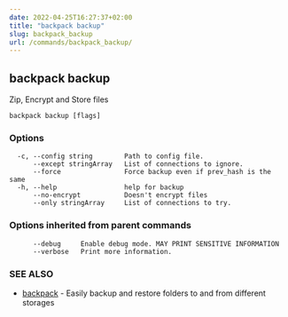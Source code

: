 ```yaml
---
date: 2022-04-25T16:27:37+02:00
title: "backpack backup"
slug: backpack_backup
url: /commands/backpack_backup/
---
```

## backpack backup

Zip, Encrypt and Store files

```
backpack backup [flags]
```

### Options

```
  -c, --config string        Path to config file.
      --except stringArray   List of connections to ignore.
      --force                Force backup even if prev_hash is the same
  -h, --help                 help for backup
      --no-encrypt           Doesn't encrypt files
      --only stringArray     List of connections to try.
```

### Options inherited from parent commands

```
      --debug     Enable debug mode. MAY PRINT SENSITIVE INFORMATION
      --verbose   Print more information.
```

### SEE ALSO

* [backpack](/commands/backpack/)	 - Easily backup and restore folders to and from different storages

